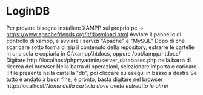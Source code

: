 # LoginDB
Per provare bisogna installare XAMPP sul proprio pc -> https://www.apachefriends.org/it/download.html
Avviare il pannello di controllo di xampp, e avviare i servizi "Apache" e "MySQL"
Dopo di ché scaricare sotto forma di zip il contenuto della repository, estrarre le cartelle in una sola e copiarla in C:\xampp\htdocs, oppure /opt/lampp/htdocs/
Digitare http://localhost/phpmyadmin/server_databases.php nella barra di ricerca del browser
Nella barra di operazioni, selezionare importa e caricare il file presente nella cartella "db", poi cliccare su esegui in basso a destra
Se tutto è andato a buon fine, è pronto, basta digitare nel browser http://localhost/*Nome della cartella dove avete estreatto le altre*/ 
